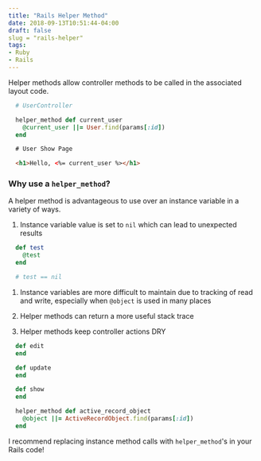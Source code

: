 ```yaml
---
title: "Rails Helper Method"
date: 2018-09-13T10:51:44-04:00
draft: false
slug = "rails-helper"
tags:
- Ruby
- Rails
---
```


Helper methods allow controller methods to be called in the associated layout code.

```ruby
  # UserController

  helper_method def current_user
    @current_user ||= User.find(params[:id])
  end
```

```html
  # User Show Page

  <h1>Hello, <%= current_user %></h1>
```

### Why use a `helper_method`?

A helper method is advantageous to use over an instance variable in a variety of ways.

1. Instance variable value is set to `nil` which can lead to unexpected results

```ruby
  def test
    @test
  end

  # test == nil
```

1. Instance variables are more difficult to maintain due to tracking of read and write, especially when `@object` is used in many places

1. Helper methods can return a more useful stack trace

1. Helper methods keep controller actions DRY

```ruby
  def edit
  end

  def update
  end

  def show
  end

  helper_method def active_record_object
    @object ||= ActiveRecordObject.find(params[:id])
  end
```

I recommend replacing instance method calls with `helper_method`'s in your Rails code!
